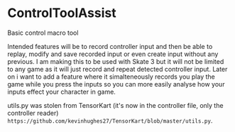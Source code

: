 # ControlToolAssist
Basic control macro tool

Intended features will be to record controller input and then be able to replay, modify and save recorded input or even create input without any previous. I am making this to be used with Skate 3 but
it will not be limited to any game as it will just record and repeat detected controller input. Later on i want to add a feature where it simalteneously records you play the game while you press the inputs so you can more easily analyse how your inputs effect your character in game.

utils.py was stolen from TensorKart (it's now in the controller file, only the controller reader) ```https://github.com/kevinhughes27/TensorKart/blob/master/utils.py```.
